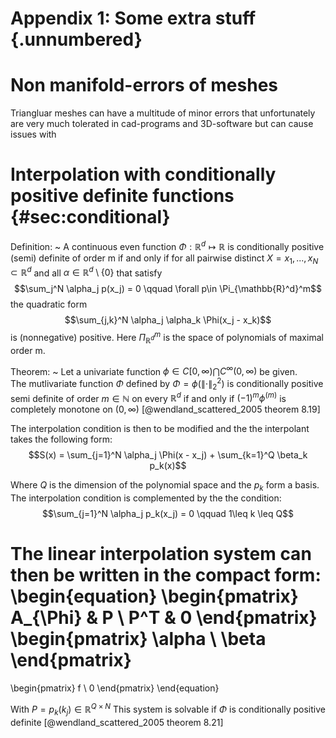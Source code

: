 # Appendix 1: Some extra stuff {.unnumbered}

<!-- 
This could be a list of papers by the author for example 
-->

# Non manifold-errors of meshes

Triangluar meshes can have a multitude of minor errors that unfortunately are very much tolerated in cad-programs and 3D-software but can cause issues with 

# Interpolation with conditionally positive definite functions {#sec:conditional}

Definition:
  ~ A continuous even function $\Phi:\mathbb{R}^d \mapsto \mathbb{R}$ is conditionally positive (semi) definite
    of order m if and only if for all pairwise distinct $X = {x_1, ... ,x_N } \subset \mathbb{R}^d$ 
    and all $\alpha \in \mathbb{R}^d\setminus\{0\}$ that satisfy 
    $$\sum_j^N \alpha_j p(x_j) = 0 \qquad \forall p\in \Pi_{\mathbb{R}^d}^m$$
    the quadratic form
    $$\sum_{j,k}^N \alpha_j \alpha_k \Phi(x_j - x_k)$$ 
    is (nonnegative) positive.
    Here $\Pi_{\mathbb{R}^d}^m$ is the space of polynomials of maximal order m.
    

Theorem:
  ~ Let a univariate function $\phi \in C[0,\infty) \bigcap C^\infty(0,\infty)$ be given.  
    The mutlivariate function $\Phi$ defined by $\Phi=\phi(\lVert \cdot \rVert^2_2)$ is conditionally positive semi definite
    of order $m\in\mathbb{N}$ on every $\mathbb{R}^d$ if and only if
    $(-1)^m \phi^{(m)}$ is completely monotone on $(0,\infty)$ [@wendland_scattered_2005 theorem 8.19]

The interpolation condition is then to be modified and the the interpolant takes the following form:
$$S(x) = \sum_{j=1}^N \alpha_j \Phi(x - x_j) + \sum_{k=1}^Q \beta_k p_k(x)$$

Where $Q$ is the dimension of the polynomial space and the $p_k$ form a basis.
The interpolation condition is complemented by the the condition:
$$\sum_{j=1}^N \alpha_j p_k(x_j) = 0 \qquad 1\leq k \leq Q$$

The linear interpolation system can then be written in the compact form:
\begin{equation}
\begin{pmatrix}
A_{\Phi} & P \\
P^T & 0 
\end{pmatrix}
\begin{pmatrix}
\alpha \\
\beta 
\end{pmatrix}
=
\begin{pmatrix}
f \\
0 
\end{pmatrix}
\end{equation}

With $P = p_k(k_j) \in \mathbb{R}^{Q \times N}$
This system is solvable if $\Phi$ is conditionally positive definite [@wendland_scattered_2005 theorem 8.21]
